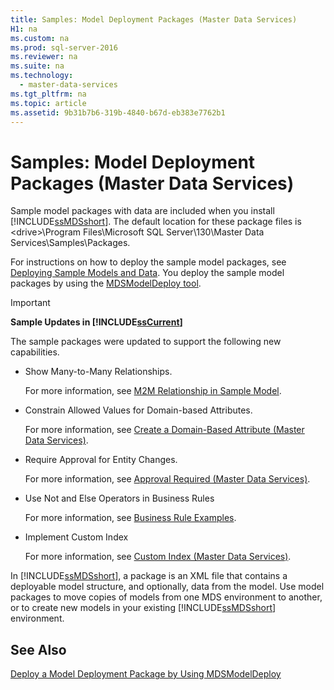 ```yaml
---
title: Samples: Model Deployment Packages (Master Data Services)
H1: na
ms.custom: na
ms.prod: sql-server-2016
ms.reviewer: na
ms.suite: na
ms.technology: 
  - master-data-services
ms.tgt_pltfrm: na
ms.topic: article
ms.assetid: 9b31b7b6-319b-4840-b67d-eb383e7762b1
---
```

# Samples: Model Deployment Packages (Master Data Services)
  Sample model packages with data are included when you install [!INCLUDE[ssMDSshort](../../Topics/TopicNameContainA/includes/ssMDSshort_md.md)]. The default location for these package files is <drive\>\Program Files\Microsoft SQL Server\130\Master Data Services\Samples\Packages.  
  
 For instructions on how to deploy the sample model packages, see [Deploying Sample Models and Data](../../Topics/TopicNameNotContainA/Master-Data-Services.md#deploySample). You deploy the sample model packages by using the [MDSModelDeploy tool](../../Topics/TopicNameContainA/Deploy-a-Model-Deployment-Package-by-Using-MDSModelDeploy.md).  
  
> [!IMPORTANT]  
>  **Sample Updates in [!INCLUDE[ssCurrent](../../Topics/TopicNameContainA/includes/ssCurrent_md.md)]**  
>   
>  The sample packages were updated to support the following new capabilities.  
>   
>  -   Show Many-to-Many Relationships.  
>   
>      For more information, see [M2M Relationship in Sample Model](../../Topics/TopicNameNotContainA/Show-Many-to-Many-Relationships-in-Derived-Hierarchies--Master-Data-Services-.md#M2MSample).  
> -   Constrain Allowed Values for Domain-based Attributes.  
>   
>      For more information, see [Create a Domain-Based Attribute &#40;Master Data Services&#41;](../../Topics/TopicNameContainA/Create-a-Domain-Based-Attribute--Master-Data-Services-.md).  
> -   Require Approval for Entity Changes.  
>   
>      For more information, see [Approval Required &#40;Master Data Services&#41;](../../Topics/TopicNameNotContainA/Approval-Required--Master-Data-Services-.md).  
> -   Use Not and Else Operators in Business Rules  
>   
>      For more information, see [Business Rule Examples](../../Topics/TopicNameNotContainA/Business-Rule-Examples--Master-Data-Services-.md).  
> -   Implement Custom Index  
>   
>      For more information, see [Custom Index &#40;Master Data Services&#41;](../../Topics/TopicNameNotContainA/Custom-Index--Master-Data-Services-.md).  
  
 In [!INCLUDE[ssMDSshort](../../Topics/TopicNameContainA/includes/ssMDSshort_md.md)], a package is an XML file that contains a deployable model structure, and optionally, data from the model. Use model packages to move copies of models from one MDS environment to another, or to create new models in your existing [!INCLUDE[ssMDSshort](../../Topics/TopicNameContainA/includes/ssMDSshort_md.md)] environment.  
  
## See Also  
 [Deploy a Model Deployment Package by Using MDSModelDeploy](../../Topics/TopicNameContainA/Deploy-a-Model-Deployment-Package-by-Using-MDSModelDeploy.md)  
  
  